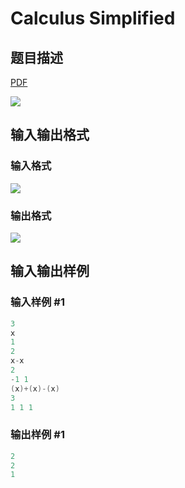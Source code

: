 # Calculus Simplified

## 题目描述

[problemUrl]: https://uva.onlinejudge.org/index.php?option=com_onlinejudge&Itemid=8&category=226&page=show_problem&problem=2990

[PDF](https://uva.onlinejudge.org/external/118/p11890.pdf)

![](https://cdn.luogu.com.cn/upload/vjudge_pic/UVA11890/a1deb4e557102da0f2bd1d75765e10cfd412ac1f.png)

## 输入输出格式

### 输入格式

![](https://cdn.luogu.com.cn/upload/vjudge_pic/UVA11890/ce62d642a02701ebf688d2e49ed6d1ecea028313.png)

### 输出格式

![](https://cdn.luogu.com.cn/upload/vjudge_pic/UVA11890/f91426818147c1aadf1cbb1b449bce0031a0d1a3.png)

## 输入输出样例

### 输入样例 #1

```cpp
3
x
1
2
x-x
2
-1 1
(x)+(x)-(x)
3
1 1 1
```


### 输出样例 #1

```cpp
2
2
1
```


